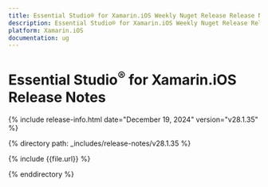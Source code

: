 ```yaml
---
title: Essential Studio® for Xamarin.iOS Weekly Nuget Release Release Notes  
description: Essential Studio® for Xamarin.iOS Weekly Nuget Release Release Notes  
platform: Xamarin.iOS
documentation: ug
---
```


# Essential Studio<sup>®</sup> for Xamarin.iOS  Release Notes  

{% include release-info.html date="December 19, 2024"  version="v28.1.35" %} 

{% directory path: _includes/release-notes/v28.1.35 %}

{% include {{file.url}} %}

{% enddirectory %}